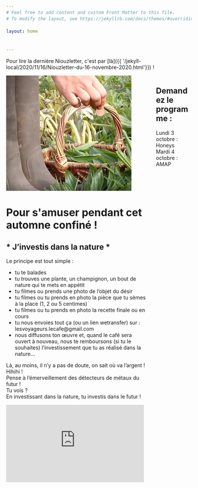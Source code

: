 ```yaml
---
# Feel free to add content and custom Front Matter to this file.
# To modify the layout, see https://jekyllrb.com/docs/themes/#overriding-theme-defaults

layout: home


---
```

Pour lire la dernière Niouzletter, c'est par [là]({{ '/jekyll-local/2020/11/16/Niouzletter-du-16-novembre-2020.html'}}) !

<div class="container">
  <div class="columns">
    <div class="column col-8 col-mr-auto">
        <img src="/assets/images/j-investis.png">
        <h1>Pour s'amuser pendant cet automne confiné !</h1>
        <h2>* J’investis dans la nature *</h2>
        <p>Le principe est tout simple :</p>
        <ul>
            <li> tu te balades</li>
            <li> tu trouves une plante, un champignon, un bout de nature qui te mets en appétit</li>
            <li> tu filmes ou prends une photo de l’objet du désir</li>
            <li> tu filmes ou tu prends en photo la pièce que tu sèmes à la place (1, 2 ou 5 centimes)</li>
            <li> tu filmes ou tu prends en photo la recette finale ou en cours</li>
            <li> tu nous envoies tout ça (ou un lien wetransfer) sur : lesvoyageurs.lecafe@gmail.com</li>
            <li> nous diffusons ton œuvre et, quand le café sera ouvert à nouveau, nous te remboursons (si tu le souhaites) l’investissement que tu as réalisé dans la nature…</li>
        </ul>
        <p>Là, au moins, il n’y a pas de doute, on sait où va l’argent !<br/>
        Hihihi !<br/>
        Pense à l’émerveillement des détecteurs de métaux du futur !<br/>
        Tu vois ?<br/>
        En investissant dans la nature, tu investis dans le futur !</p>
        <iframe width="374" height="210" src="https://www.youtube.com/embed/qrao-8-1Au4" frameborder="0" allow="accelerometer; autoplay; clipboard-write; encrypted-media; gyroscope; picture-in-picture" allowfullscreen></iframe>
    </div>
    <div class="column col-3 program">
        <h2> Demandez le programme :</h2>
        Lundi 3 octobre : Honeys<br/>
        Mardi 4 octobre : AMAP
     </div>
</div>



